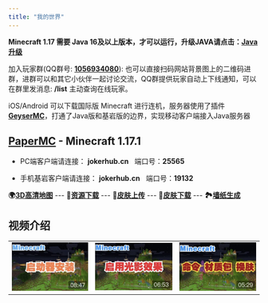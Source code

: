 ```yaml
---
title: "我的世界"
---
```


**Minecraft 1.17 需要 Java 16及以上版本，才可以运行，升级JAVA请点击：[**Java升级**](https://www.oracle.com/java/technologies/javase-jdk16-downloads.html)**

加入玩家群(QQ群号: **[1056934080](https://jq.qq.com/?_wv=1027&k=DUEQuLE6)**): 也可以直接扫码网站背景图上的二维码进群，进群可以和其它小伙伴一起讨论交流，QQ群提供玩家自动上下线通知，可以在群里发消息: **/list** 主动查询在线玩家。

iOS/Android 可以下载国际版 Minecraft 进行连机，服务器使用了插件[**GeyserMC**](https://geysermc.org)，打通了Java版和基岩版的边界，实现移动客户端接入Java服务器

## [PaperMC](https://papermc.io) - Minecraft 1.17.1

- PC端客户端请连接：
    **jokerhub.cn**  &nbsp; 端口号：**25565**

- 手机基岩客户端请连接：
    **jokerhub.cn** &nbsp; 端口号：**19132**

<!--🗺[实时地图](https://map.jokerhub.cn) -->
**🌍[3D高清地图](https://world.jokerhub.cn)**
--- **📁[资源下载](https://download.jokerhub.cn)**
--- **🎎[皮肤上传](https://skin.jokerhub.cn)**
--- **👗[皮肤下载](https://www.minecraftskins.com)**
--- **🏞[墙纸生成](http://minecraft.novaskin.me/wallpapers/mobile)**

## 视频介绍

|   |   |   |
|---|---|---|
|[![启动器安装与服务器登录](images/video_cover/mc_1.jpg)](https://www.bilibili.com/video/BV1nK4y1f7Yh/)|[![客户端开启光影效果](images/video_cover/mc_2.jpg)](https://www.bilibili.com/video/BV1sz4y1k7Hm/)|[![命令、材质包导入及更换皮肤](images/video_cover/mc_3.jpg)](https://www.bilibili.com/video/BV18A411x7EH)|

